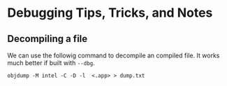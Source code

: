 # Debugging Tips, Tricks, and Notes

## Decompiling a file

We can use the followig command to decompile an compiled file. It works much better if built with `--dbg`.

`objdump -M intel -C -D -l  <.app> > dump.txt`